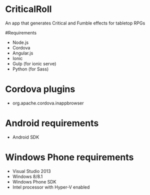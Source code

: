 # CriticalRoll
An app that generates Critical and Fumble effects for tabletop RPGs

#Requirements
* Node.js
* Cordova
* Angular.js
* Ionic
* Gulp (for ionic serve)
* Python (for Sass)

# Cordova plugins
* org.apache.cordova.inappbrowser

# Android requirements
* Android SDK

# Windows Phone requirements
* Visual Studio 2013
* Windows 8/8.1
* Windows Phone SDK
* Intel processor with Hyper-V enabled
